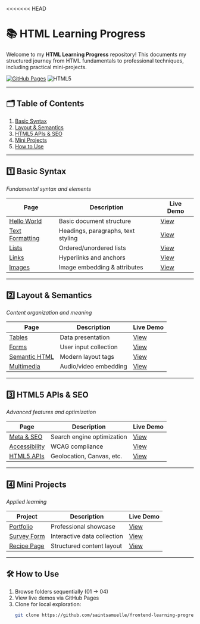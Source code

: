 <<<<<<< HEAD
# 📚 HTML Learning Progress

Welcome to my **HTML Learning Progress** repository! This documents my structured journey from HTML fundamentals to professional techniques, including practical mini-projects.

[![GitHub Pages](https://img.shields.io/badge/View-Live_Demos-blue?style=for-the-badge&logo=github)](https://saintsamuelle.github.io/FRONTEND-LEARNING-PROGRESS/HTML/)
![HTML5](https://img.shields.io/badge/HTML5-E34F26?style=for-the-badge&logo=html5&logoColor=white)

---

## 🗂️ Table of Contents
1. [Basic Syntax](#-basic-syntax)  
2. [Layout & Semantics](#-layout--semantics)  
3. [HTML5 APIs & SEO](#-html5-apis--seo)  
4. [Mini Projects](#-mini-projects)  
5. [How to Use](#-how-to-use)  

---

## 1️⃣ Basic Syntax 
*Fundamental syntax and elements*

| Page | Description | Live Demo |
|------|-------------|-----------|
| [Hello World](basic-syntax/hello-world.html) | Basic document structure | [View](https://saintsamuelle.github.io/FRONTEND-LEARNING-PROGRESS/HTML/Basic-syntax/Helloworld/hello-world.html) |
| [Text Formatting](basic-syntax/text-formatting.html) | Headings, paragraphs, text styling | [View](https://saintsamuelle.github.io/FRONTEND-LEARNING-PROGRESS/HTML/Basic-syntax/Text-formatting/text-formatting.html) |
| [Lists](basic-syntax/lists.html) | Ordered/unordered lists | [View](https://saintsamuelle.github.io/FRONTEND-LEARNING-PROGRESS/HTML/Basic-syntax/Lists/lists.html) |
| [Links](basic-syntax/links.html) | Hyperlinks and anchors | [View](https://saintsamuelle.github.io/FRONTEND-LEARNING-PROGRESS/HTML/Basic-syntax/Links/links.html) |
| [Images](basic-syntax/images.html) | Image embedding & attributes | [View](https://saintsamuelle.github.io/FRONTEND-LEARNING-PROGRESS/HTML/Basic-syntax/Images/images.html) |

---

## 2️⃣ Layout & Semantics
*Content organization and meaning*

| Page | Description | Live Demo |
|------|-------------|-----------|
| [Tables](layout-semantics/tables.html) | Data presentation | [View](https://saintsamuelle.github.io/FRONTEND-LEARNING-PROGRESS/HTML/Layout-semantics/tables.html) |
| [Forms](layout-semantics/forms.html) | User input collection | [View](https://saintsamuelle.github.io/FRONTEND-LEARNING-PROGRESS/HTML/Layout-semantics/forms.html) |
| [Semantic HTML](layout-semantics/semantic-html.html) | Modern layout tags | [View](https://saintsamuelle.github.io/FRONTEND-LEARNING-PROGRESS/HTML/Layout-semantics/semantic-html.html) |
| [Multimedia](layout-semantics/multimedia.html) | Audio/video embedding | [View](https://saintsamuelle.github.io/FRONTEND-LEARNING-PROGRESS/HTML/Layout-semantics/multimedia.html) |

---

## 3️⃣ HTML5 APIs & SEO
*Advanced features and optimization*

| Page | Description | Live Demo |
|------|-------------|-----------|
| [Meta & SEO](03-html5-apis-seo/meta-seo.html) | Search engine optimization | [View](https://saintsamuelle.github.io/FRONTEND-LEARNING-PROGRESS/HTML/03-html5-apis-seo/meta-seo.html) |
| [Accessibility](03-html5-apis-seo/accessibility.html) | WCAG compliance | [View](https://saintsamuelle.github.io/FRONTEND-LEARNING-PROGRESS/HTML/03-html5-apis-seo/accessibility.html) |
| [HTML5 APIs](03-html5-apis-seo/html5-apis.html) | Geolocation, Canvas, etc. | [View](https://saintsamuelle.github.io/FRONTEND-LEARNING-PROGRESS/HTML/03-html5-apis-seo/html5-apis.html) |

---

## 4️⃣ Mini Projects
*Applied learning*

| Project | Description | Live Demo |
|---------|-------------|-----------|
| [Portfolio](04-mini-projects/personal-portfolio.html) | Professional showcase | [View](https://saintsamuelle.github.io/FRONTEND-LEARNING-PROGRESS/HTML/04-mini-projects/personal-portfolio.html) |
| [Survey Form](04-mini-projects/survey-form.html) | Interactive data collection | [View](https://saintsamuelle.github.io/FRONTEND-LEARNING-PROGRESS/HTML/04-mini-projects/survey-form.html) |
| [Recipe Page](04-mini-projects/recipe-page.html) | Structured content layout | [View](https://saintsamuelle.github.io/FRONTEND-LEARNING-PROGRESS/HTML/04-mini-projects/recipe-page.html) |

---

## 🛠️ How to Use
1. Browse folders sequentially (01 → 04)
2. View live demos via GitHub Pages
3. Clone for local exploration:
   ```bash
   git clone https://github.com/saintsamuelle/frontend-learning-progress.git